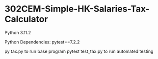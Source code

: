 # 302CEM-Simple-HK-Salaries-Tax-Calculator

Python 3.11.2

Python Dependencies:
pytest==7.2.2

py tax.py to run base program
pytest test_tax.py to run automated testing
